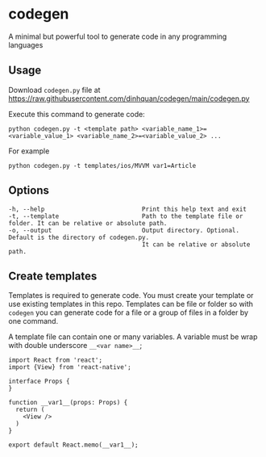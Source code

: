 # codegen
A minimal but powerful tool to generate code in any programming languages

## Usage
Download `codegen.py` file at https://raw.githubusercontent.com/dinhquan/codegen/main/codegen.py

Execute this command to generate code:
```
python codegen.py -t <template path> <variable_name_1>=<variable_value_1> <variable_name_2>=<variable_value_2> ...
```
For example
```
python codegen.py -t templates/ios/MVVM var1=Article
```

## Options
    -h, --help                           Print this help text and exit
    -t, --template                       Path to the template file or folder. It can be relative or absolute path.
    -o, --output                         Output directory. Optional. Default is the directory of codegen.py. 
                                         It can be relative or absolute path.

## Create templates
Templates is required to generate code. You must create your template or use existing templates in this repo.
Templates can be file or folder so with `codegen` you can generate code for a file or a group of files in a folder by one command.

A template file can contain one or many variables. A variable must be wrap with double underscore `__<var name>__`;

```
import React from 'react';
import {View} from 'react-native';

interface Props {
}

function __var1__(props: Props) {
  return (
    <View />
  )
}

export default React.memo(__var1__);

```
